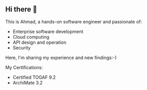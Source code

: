 ## Hi there 👋
This is Ahmad, a hands-on software engineer and passionate of:
- Enterprise software development
- Cloud computing
- API design and operation
- Security

Here, I'm sharing my experience and new findings:-)

My Certifications:
- Certified TOGAF 9.2 
- ArchiMate 3.2


<!--
**ahmadsedi/ahmadsedi** is a ✨ _special_ ✨ repository because its `README.md` (this file) appears on your GitHub profile.

Here are some ideas to get you started:

- 🔭 I’m currently working on ...
- 🌱 I’m currently learning ...
- 👯 I’m looking to collaborate on ...
- 🤔 I’m looking for help with ...
- 💬 Ask me about ...
- 📫 How to reach me: ...
- 😄 Pronouns: ...
- ⚡ Fun fact: ...
-->
